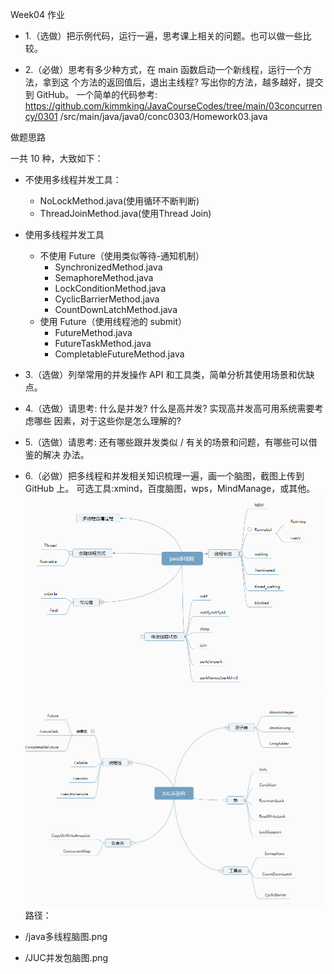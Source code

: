 
Week04 作业

- 1.（选做）把示例代码，运行一遍，思考课上相关的问题。也可以做一些比较。

- 2.（必做）思考有多少种方式，在 main 函数启动一个新线程，运行一个方法，拿到这
个方法的返回值后，退出主线程? 写出你的方法，越多越好，提交到 GitHub。
一个简单的代码参考:  https://github.com/kimmking/JavaCourseCodes/tree/main/03concurrency/0301 /src/main/java/java0/conc0303/Homework03.java

做题思路

一共 10 种，大致如下：

- 不使用多线程并发工具：
  - NoLockMethod.java(使用循环不断判断)
  - ThreadJoinMethod.java(使用Thread Join)
- 使用多线程并发工具
  - 不使用 Future（使用类似等待-通知机制）
    - SynchronizedMethod.java
    - SemaphoreMethod.java
    - LockConditionMethod.java
    - CyclicBarrierMethod.java
    - CountDownLatchMethod.java
  - 使用 Future（使用线程池的 submit）
    - FutureMethod.java
    - FutureTaskMethod.java
    - CompletableFutureMethod.java


- 3.（选做）列举常用的并发操作 API 和工具类，简单分析其使用场景和优缺点。
- 4.（选做）请思考: 什么是并发? 什么是高并发? 实现高并发高可用系统需要考虑哪些 因素，对于这些你是怎么理解的?
- 5.（选做）请思考: 还有哪些跟并发类似 / 有关的场景和问题，有哪些可以借鉴的解决 办法。
- 6.（必做）把多线程和并发相关知识梳理一遍，画一个脑图，截图上传到 GitHub 上。 可选工具:xmind，百度脑图，wps，MindManage，或其他。
  ![](java多线程脑图.png)
  ![](JUC并发包脑图.png)
路径：
- /java多线程脑图.png
- /JUC并发包脑图.png
